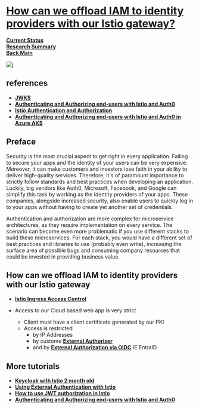 # **[How can we offload IAM to identity providers with our Istio gateway?](../../research/a_l/istio/security/ingress_access_control.md)**

**[Current Status](../../development/status/weekly/current_status.md)**\
**[Research Summary](./research_summary.md)**\
**[Back Main](../../README.md)**

![j](https://cdn.sanity.io/images/141x4uzu/production/c4ac5fa7137769d84630fd3d1fac135b1ee94c39-6336x4292.png)

## references

- **[JWKS](../a_l/istio/security/jwks.md)**
- **[Authenticating and Authorizing end-users with Istio and Auth0](https://auth0.com/blog/securing-kubernetes-clusters-with-istio-and-auth0/)**
- **[Istio Authentication and Authorization](../a_l/istio/authentication_and_authorization.md)**
- **[Authenticating and Authorizing end-users with Istio and Auth0 in Azure AKS](../../../azure/mobexglobal.com/aks/istio_auth0.md)**

## Preface

Security is the most crucial aspect to get right in every application. Failing to secure your apps and the identity of your users can be very expensive. Moreover, it can make customers and investors lose faith in your ability to deliver high-quality services. Therefore, it's of paramount importance to strictly follow standards and best practices when developing an application. Luckily, big vendors like Auth0, Microsoft, Facebook, and Google can simplify this task by working as the identity providers of your apps. These companies, alongside increased security, also enable users to quickly log in to your apps without having to create yet another set of credentials.

Authentication and authorization are more complex for microservice architectures, as they require implementation on every service. The scenario can become even more problematic if you use different stacks to build these microservices. For each stack, you would have a different set of best practices and libraries to use (probably even write), increasing the surface area of possible bugs and consuming company resources that could be invested in providing business value.

## How can we offload IAM to identity providers with our Istio gateway

- **[Istio Ingress Access Control](../../research/a_l/istio/security/ingress_access_control.md)**

- Access to our Cloud based web app is very strict
  - Client must have a client certificate generated by our PKI
  - Access is restricted
    - by IP Addresses
    - by custome **[External Authorizer](https://istio.io/latest/docs/tasks/security/authorization/)**
    - and by **[External Authorization via OIDC](https://www.digihunch.com/2022/02/istio-external-authorization/)** IE EntraID

## More tutorials

- **[Keycloak with Istio 2 month old](https://chrishaessig.medium.com/keycloak-with-istio-and-oauth2-proxy-65227a383c15)**
- **[Using External Authentication with Istio](https://dzone.com/articles/origin-authentication-and-rbac-in-istio-with-custo)**
- **[How to use JWT authorization in Istio](JWThttps://stackoverflow.com/questions/59897998/how-to-use-authorization-and-jwt-with-istio)**
- **[Authenticating and Authorizing end-users with Istio and Auth0](https://auth0.com/blog/securing-kubernetes-clusters-with-istio-and-auth0/)**

